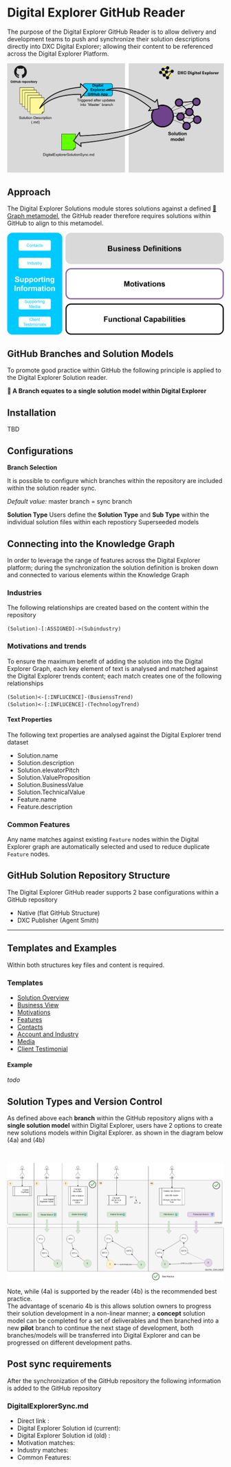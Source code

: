 # Digital Explorer GitHub Reader

The purpose of the Digital Explorer GitHub Reader is to allow delivery and development teams to push and synchronize their solution descriptions directly into DXC Digital Explorer; allowing their content to be referenced across the Digital Explorer Platform.

![image](images/GitHubReaderConcept.png)


## Approach
The Digital Explorer Solutions module stores solutions against a defined [:link: Graph metamodel](../MetaModels/SolutionMetaModel.md), the GitHub reader therefore requires solutions within GitHub to align to this metamodel. 

![image](images/SolutionModel.png)<br>

## GitHub Branches and Solution Models

To promote good practice within GitHub the following principle is applied to the Digital Explorer Solution reader.

**:scroll: A Branch equates to a single solution model within Digital Explorer**

## Installation

TBD


## Configurations

**Branch Selection**

It is possible to configure which branches within the repository are included within the solution reader sync.  

_Default value:_ master branch = sync branch

**Solution Type**
Users define the **Solution Type** and **Sub Type** within the individual solution files within each repostiory  Superseeded models 



## Connecting into the Knowledge Graph
In order to leverage the range of features across the Digital Explorer platform; during the synchronization the solution definition is broken down and connected to various elements within the Knowledge Graph

### Industries
The following relationships are created based on the content within the repository

`(Solution)-[:ASSIGNED]->(Subindustry)`

### Motivations and trends
To ensure the maximum benefit of adding the solution into the Digital Explorer Graph, each key element of text is analysed and matched against the Digital Explorer trends content; each match creates one of the following relationships

`(Solution)<-[:INFLUCENCE]-(BusienssTrend)`<br>
`(Solution)<-[:INFLUCENCE]-(TechnologyTrend)`

#### Text Properties

The following text properties are analysed against the Digital Explorer trend dataset

- Solution.name
- Solution.description
- Solution.elevatorPitch
- Solution.ValueProposition
- Solution.BusinessValue
- Solution.TechnicalValue
- Feature.name
- Feature.description



### Common Features
Any name matches against existing `Feature` nodes within the Digital Explorer graph are automatically selected and used to reduce duplicate `Feature` nodes.



## GitHub Solution Repository Structure
The Digital Explorer GitHub reader supports 2 base configurations within a GitHub repository

- Native (flat GitHub Structure)
- DXC Publisher (Agent Smith)

---

## Templates and Examples

Within both structures key files and content is required.

### Templates
- [Solution Overview](templates/Overview.md)
- [Business View](templates/BusinessView.md)
- [Motivations](templates/Motivations)
- [Features](templates/Features.md)
- [Contacts](templates/Contacts.md)
- [Account and Industry](templates/AccountAndIndsutry.md)
- [Media](templates/Media.md)
- [Client Testimonial](templates/ClientTestimonial.md)

#### Example

*todo*



## Solution Types and Version Control

As defined above each **branch** within the GitHub repository aligns with a **single solution model** within Digital Explorer,  users have 2 options to create new solutions models within Digital Explorer.  as shown in the diagram below (4a) and (4b)

<br>

![image](images/Scenerios.png)<br>

Note, while (4a) is supported by the reader (4b) is the recommended best practice.
<br>
The advantage of scenario 4b is this allows solution owners to progress their solution development in a non-linear manner; a **concept** solution model can be completed for a set of deliverables and then branched into a new **pilot** branch to continue the next stage of development, both branches/models will be transferred into Digital Explorer and can be progressed on different development paths.




## Post sync requirements

After the synchronization of the GitHub repository the following information is added to the GitHub repository

### DigitalExplorerSync.md
- Direct link : 
- Digital Explorer Solution id (current):
- Digital Explorer Solution id (old) : 
- Motivation matches:
- Industry matches:
- Common Features: